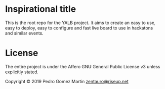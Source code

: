# Inspirational title
This is the root repo for the YALB project. It aims to create an easy to
use, easy to deploy, easy to configure and fast live board to use in hackatons
and similar events.

# License
The entire project is under the Affero GNU General Public License v3 unless
explicitly stated.

Copyright © 2019 Pedro Gomez Martin <zentauro@riseup.net>
